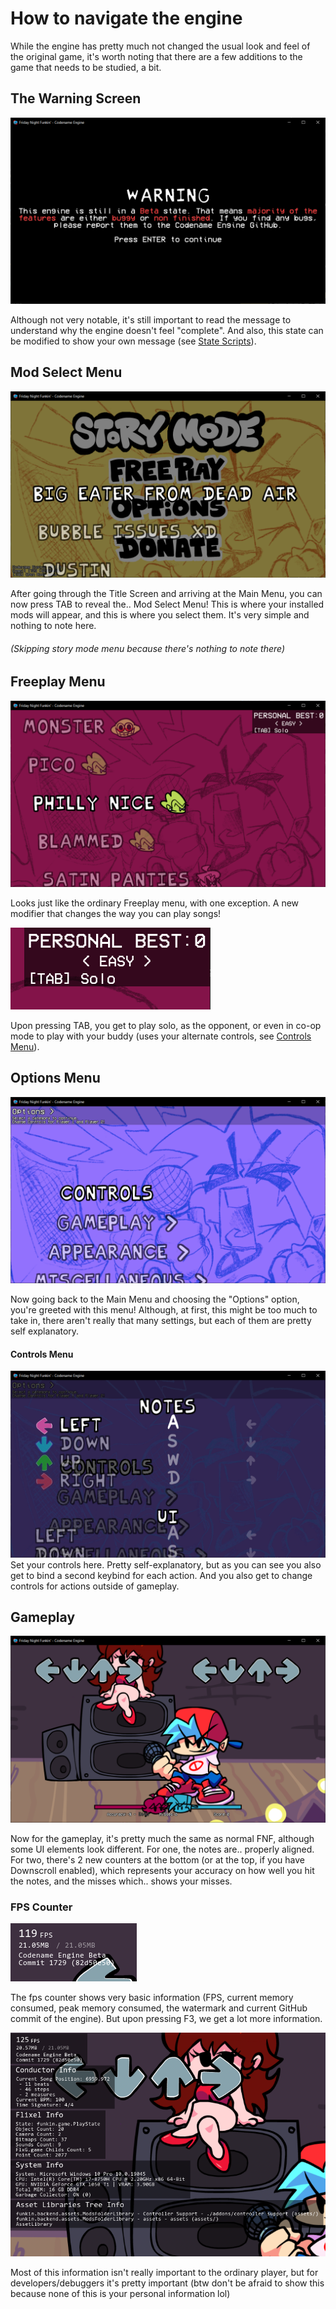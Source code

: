 # How to navigate the engine

While the engine has pretty much not changed the usual look and feel of the original game, it's worth noting that there are a few additions to the game that needs to be studied, a bit.

## The Warning Screen
<img src="./How to navigate the engine-2.png"/>

Although not very notable, it's still important to read the message to understand why the engine doesn't feel "complete". And also, this state can be modified to show your own message (see <a href="./Modding The Engine/Scripting/State Scripts.md">State Scripts</a>).

## Mod Select Menu
<img src="./How to navigate the engine.png"/>

After going through the Title Screen and arriving at the Main Menu, you can now press TAB to reveal the.. Mod Select Menu! This is where your installed mods will appear, and this is where you select them. It's very simple and nothing to note here.

###### (Skipping story mode menu because there's nothing to note there)

## Freeplay Menu
<img src="./How to navigate the engine-3.png"/>

Looks just like the ordinary Freeplay menu, with one exception. A new modifier that changes the way you can play songs!

<img src="./How to navigate the engine-4.png"/>

Upon pressing TAB, you get to play solo, as the opponent, or even in co-op mode to play with your buddy (uses your alternate controls, see <a href="#Controls Menu">Controls Menu</a>).

## Options Menu
<img src="./How to navigate the engine-5.png"/>

Now going back to the Main Menu and choosing the "Options" option, you're greeted with this menu! Although, at first, this might be too much to take in, there aren't really that many settings, but each of them are pretty self explanatory.

<h4 id="Controls Menu">Controls Menu</h4>

<img src="./How to navigate the engine-6.png"/>
Set your controls here. Pretty self-explanatory, but as you can see you also get to bind a second keybind for each action. And you also get to change controls for actions outside of gameplay.

## Gameplay
<img src="./How to navigate the engine-7.png"/>

Now for the gameplay, it's pretty much the same as normal FNF, although some UI elements look different. For one, the notes are.. properly aligned. For two, there's 2 new counters at the bottom (or at the top, if you have Downscroll enabled), which represents your accuracy on how well you hit the notes, and the misses which.. shows your misses.

### FPS Counter
<img src="./How to navigate the engine-8.png"/>

The fps counter shows very basic information (FPS, current memory consumed, peak memory consumed, the watermark and current GitHub commit of the engine). But upon pressing F3, we get a lot more information.

<img src="./How to navigate the engine-9.png"/>

Most of this information isn't really important to the ordinary player, but for developers/debuggers it's pretty important (btw don't be afraid to show this because none of this is your personal information lol)